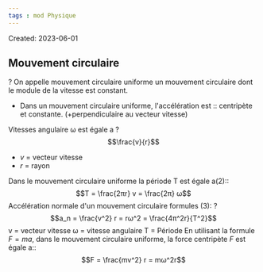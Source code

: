 ```yaml
---
tags : mod Physique
---
```

Created: 2023-06-01

## Mouvement circulaire
? 
On appelle mouvement circulaire uniforme un mouvement circulaire dont le module de la vitesse est constant.

- Dans un mouvement circulaire uniforme, l'accélération est :: centripète et constante. (+perpendiculaire au vecteur vitesse) 
<!--SR:!2023-09-08,1,230-->

Vitesses angulaire ω est égale a 
? 
$$\frac{v}{r}$$
- $v$ = vecteur vitesse 
- $r$ = rayon 

Dans le mouvement circulaire uniforme la période T est égale a(2):: $$T = \frac{2πr} v = \frac{2π} ω$$ Accélération normale d'un mouvement circulaire formules (3): 
? $$a_n = \frac{v^2} r = rω^2 = \frac{4π^2r}{T^2}$$
v = vecteur vitesse 
ω = vitesse angulaire 
T = Période 
En utilisant la formule $F = ma$, dans le mouvement circulaire uniforme, la force centripète $F$  est égale a:: $$F = \frac{mv^2} r = mω^2r$$
<!--SR:!2023-09-09,1,210-->